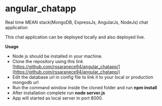 # angular_chatapp
Real time MEAN stack(MongoDB, ExpressJs, AngularJs, NodeJs) chat application

This chat application can be deployed locally and also deployed live.

**Usage**
- Node js should be installed in your machine.
- Clone the repository using this link [https://github.com/rssaranece94/angular_chatapp/](https://github.com/rssaranece94/angular_chatapp/)
- Edit the database url in config file to link it to your local or production mongodb url
- Run the command window inside the cloned folder and run **npm install**
- After installation complete run **node server.js**
- App will started as local server in port 8000.
